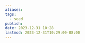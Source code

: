 ```yaml
---
aliases: 
tags:
  - seed
publish: 
date: 2023-12-31 10:28
lastmod: 2023-12-31T10:29:00-08:00
---
```

